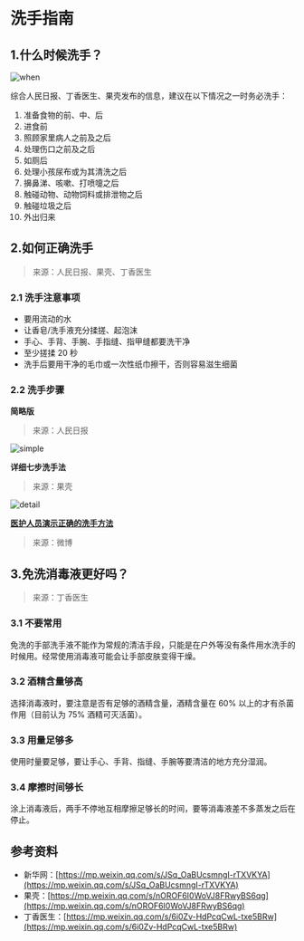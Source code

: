 # 洗手指南

## 1.什么时候洗手？

![when](https://bookpic.lrts.me/220u64zh4033kg7fozq8a0v4g5b9qx2l.png)

综合人民日报、丁香医生、果壳发布的信息，建议在以下情况之一时务必洗手：

1. 准备食物的前、中、后
2. 进食前
3. 照顾家里病人之前及之后
4. 处理伤口之前及之后
5. 如厕后
6. 处理小孩尿布或为其清洗之后
7. 擤鼻涕、咳嗽、打喷嚏之后
8. 触碰动物、动物饲料或排泄物之后
9. 触碰垃圾之后
10. 外出归来

## 2.如何正确洗手

> 来源：人民日报、果壳、丁香医生

### 2.1 洗手注意事项

- 要用流动的水
- 让香皂/洗手液充分揉搓、起泡沫
- 手心、手背、手腕、手指缝、指甲缝都要洗干净
- 至少搓揉 20 秒
- 洗手后要用干净的毛巾或一次性纸巾擦干，否则容易滋生细菌

### 2.2 洗手步骤

**简略版**

> 来源：人民日报

![simple](https://bookpic.lrts.me/534y5ba24r51doc9k9piblghaqrpsd5w.png)

**详细七步洗手法**

> 来源：果壳

![detail](https://bookpic.lrts.me/nt6xs6colfbpg840urz058uldrtm5bhv.png)

[**医护人员演示正确的洗手方法**](https://weibo.com/tv/v/IqGuSCkbT)

> 来源：微博

## 3.免洗消毒液更好吗？

> 来源：丁香医生

### 3.1 不要常用

免洗的手部洗手液不能作为常规的清洁手段，只能是在户外等没有条件用水洗手的时候用。经常使用消毒液可能会让手部皮肤变得干燥。

### 3.2 酒精含量够高

选择消毒液时，要注意是否有足够的酒精含量，酒精含量在 60% 以上的才有杀菌作用（目前认为 75% 酒精可灭活菌）。

### 3.3 用量足够多

使用时量要足够，要让手心、手背、指缝、手腕等要清洁的地方充分湿润。

### 3.4 摩擦时间够长

涂上消毒液后，两手不停地互相摩擦足够长的时间，要等消毒液差不多蒸发之后在停止。

## 参考资料

- 新华网：[https://mp.weixin.qq.com/s/JSq_OaBUcsmngI-rTXVKYA](https://mp.weixin.qq.com/s/JSq_OaBUcsmngI-rTXVKYA)
- 果壳：[https://mp.weixin.qq.com/s/nOROF6I0WoVJ8FRwyBS6qg](https://mp.weixin.qq.com/s/nOROF6I0WoVJ8FRwyBS6qg)
- 丁香医生：[https://mp.weixin.qq.com/s/6i0Zv-HdPcqCwL-txe5BRw](https://mp.weixin.qq.com/s/6i0Zv-HdPcqCwL-txe5BRw)
